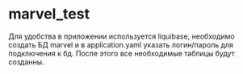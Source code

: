 # marvel_test

Для удобства в приложении используется liquibase, необходимо создать БД marvel и в application.yaml указать логин/пароль для подключения к бд.
После этого все необходимые таблицы будут созданны.
